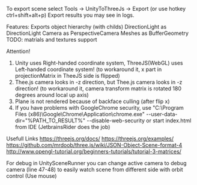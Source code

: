 To export scene select Tools -> UnityToThreeJs -> Export (or use hotkey ctrl+shift+alt+p)
Export results you may see in logs.

Features:
Exports object hierarchy (with childs)
DirectionLight as DirectionLight
Camera as PerspectiveCamera
Meshes as BufferGeometry
TODO: matrials and textures support

Attention!
1) Unity uses Right-handed coordinate system, ThreeJS(WebGL) uses Left-handed coordinate system! (to workaround it, x part in projectionMatrix in TheeJS side is flipped)
2) Thee.js camera looks in -z direction, but Thee.js camera looks in -z direction! (to workaround it, camera transform matrix is rotated 180 degrees around local up axis)
3) Plane is not rendered because of backface culling (after flip x)
4) If you have problems with GoogleChrome security, use "C:\Program Files (x86)\Google\Chrome\Application\chrome.exe" --user-data-dir="%PATH_TO_RESULT%" --disable-web-security or start index.html from IDE (JetbrainsRider does the job)

Usefull Links
https://threejs.org/docs/
https://threejs.org/examples/
https://github.com/mrdoob/three.js/wiki/JSON-Object-Scene-format-4
http://www.opengl-tutorial.org/beginners-tutorials/tutorial-3-matrices/

For debug in UnitySceneRunner you can change active camera to debug camera (line 47-48) to easily watch scene from different side with orbit control (Use mouse)